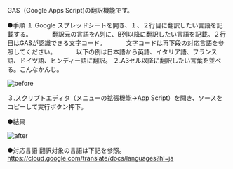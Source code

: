 GAS（Google Apps Script)の翻訳機能です。

●手順
１.Google スプレッドシートを開き、１、２行目に翻訳したい言語を記載する。
　　　翻訳元の言語をA列に、B列以降に翻訳したい言語を記載。２行目はGASが認識できる文字コード。
　　　文字コードは再下段の対応言語を参照してください。
　　　以下の例は日本語から英語、イタリア語、フランス語、ドイツ語、ヒンディー語に翻訳。
２.A3セル以降に翻訳したい言葉を並べる。こんなかんじ。

![before](https://github.com/fibonaccino/GAS-LanguageAPP/assets/33628458/10acf9fb-d488-412d-b28c-979c7d9d331c)

３.スクリプトエディタ（メニューの拡張機能→App Script）を開き、ソースをコピーして実行ボタン押下。

●結果

![after](https://github.com/fibonaccino/GAS-LanguageAPP/assets/33628458/13b024ad-ec0e-4ac9-a32c-96ca10926c65)

●対応言語
翻訳対象の言語は下記を参照。
https://cloud.google.com/translate/docs/languages?hl=ja
